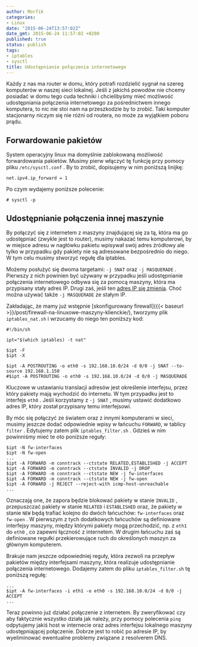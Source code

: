 ```yaml
---
author: Morfik
categories:
- Linux
date: "2015-06-24T13:57:02Z"
date_gmt: 2015-06-24 11:57:02 +0200
published: true
status: publish
tags:
- iptables
- sysctl
title: Udostępnianie połączenia internetowego
---
```


Każdy z nas ma router w domu, który potrafi rozdzielić sygnał na szereg komputerów w naszej sieci
lokalnej. Jeśli z jakichś powodów nie chcemy posiadać w domu tego cuda techniki i chcielibyśmy mieć
możliwość udostępniania połączenia internetowego za pośrednictwem innego komputera, to nic nie stoi
nam na przeszkodzie by to zrobić. Taki komputer stacjonarny niczym się nie różni od routera, no może
za wyjątkiem poboru prądu.

<!--more-->
## Forwardowanie pakietów

System operacyjny linux ma domyślnie zablokowaną możliwość forwardowania pakietów. Musimy pierw
włączyć tę funkcję przy pomocy pliku `/etc/sysctl.conf` . By to zrobić, dopisujemy w nim poniższą
linijkę:

    net.ipv4.ip_forward = 1

Po czym wydajemy poniższe polecenie:

    # sysctl -p

## Udostępnianie połączenia innej maszynie

By połączyć się z internetem z maszyny znajdującej się za tą, która ma go udostępniać (zwykle jest
to router), musimy nakazać temu komputerowi, by w miejsce adresu w nagłówku pakietu wpisywał swój
adres źródłowy ale tylko w przypadku gdy pakiety nie są adresowane bezpośrednio do niego. W tym celu
musimy stworzyć regułę dla iptables.

Możemy posłużyć się dwoma targetami: `-j SNAT` oraz `-j MASQUERADE` . Pierwszy z nich powinien być
używany w przypadku jeśli udostępnianie połączenia internetowego odbywa się za pomocą maszyny,
która ma przypisany stały adres IP. Drugi zaś, jeśli ten [adres IP się
zmienia](https://www.frozentux.net/iptables-tutorial/iptables-tutorial.html#MASQUERADETARGET). Choć
można używać także `-j MASQUERADE` ze stałym IP.

Zakładając, że mamy już wstępnie [skonfigurowany
firewall]({{< baseurl >}}/post/firewall-na-linuxowe-maszyny-klienckie/), tworzymy plik
`iptables_nat.sh` i wrzucamy do niego ten poniższy kod:

    #!/bin/sh

    ipt="$(which iptables) -t nat"

    $ipt -F
    $ipt -X

    $ipt -A POSTROUTING -o eth0 -s 192.168.10.0/24 -d 0/0 -j SNAT --to-source 192.168.1.150
    #$ipt -A POSTROUTING -o eth0 -s 192.168.10.0/24 -d 0/0 -j MASQUERADE

Kluczowe w ustawianiu translacji adresów jest określenie interfejsu, przez który pakiety mają
wychodzić do internetu. W tym przypadku jest to interfejs `eth0` . Jeśli korzystamy z `-j SNAT` ,
musimy ustawić dodatkowo adres IP, który został przypisany temu interfejsowi.

By móc się połączyć ze światem oraz z innymi komputerami w sieci, musimy jeszcze dodać odpowiednie
wpisy w łańcuchu `FORWARD`, w tablicy `filter` . Edytujemy zatem plik `iptables_filter.sh` . Gdzieś
w nim powinniśmy mieć te oto poniższe reguły:

    $ipt -N fw-interfaces
    $ipt -N fw-open
    ...
    $ipt -A FORWARD -m conntrack --ctstate RELATED,ESTABLISHED -j ACCEPT
    $ipt -A FORWARD -m conntrack --ctstate INVALID -j DROP
    $ipt -A FORWARD -m conntrack --ctstate NEW -j fw-interfaces
    $ipt -A FORWARD -m conntrack --ctstate NEW -j fw-open
    $ipt -A FORWARD -j REJECT --reject-with icmp-host-unreachable
    ...

Oznaczają one, że zapora będzie blokować pakiety w stanie `INVALID` , przepuszczać pakiety w stanie
`RELATED` i `ESTABLISHED` oraz, że pakiety w stanie `NEW` będą trafiać kolejno do dwóch łańcuchów:
`fw-interfaces` oraz `fw-open` . W pierwszym z tych dodatkowych łańcuchów są definiowane interfejsy
maszyny, między którymi pakiety mogą przechodzić, np. z `eth1` do `eth0` , co zapewni łączność z
internetem. W drugim łańcuchu zaś są definiowane regułki przekierowujące ruch do określonych maszyn
za głównym komputerem.

Brakuje nam jeszcze odpowiedniej reguły, która zezwoli na przepływ pakietów między interfejsami
maszyny, która realizuje udostępnianie połączenia internetowego. Dodajemy zatem do pliku
`iptables_filter.sh` tę poniższą regułę:

    ...
    $ipt -A fw-interfaces -i eth1 -o eth0 -s 192.168.10.0/24 -d 0/0 -j ACCEPT
    ...

Teraz powinno już działać połączenie z internetem. By zweryfikować czy aby faktycznie wszystko
działa jak należy, przy pomocy polecenia `ping` odpytujemy jakiś host w internecie oraz adres
interfejsu lokalnego maszyny udostępniającej połączenie. Dobrze jest to robić po adresie IP, by
wyeliminować ewentualne problemy związane z resolverem DNS.
